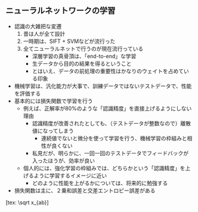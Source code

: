 

## ニューラルネットワークの学習

* 認識の大雑把な変遷
   1. 昔は人が全て設計
   1. 一時期は、SIFT + SVMなどが流行った
   1. 全てニューラルネットで行うのが現在流行っている
      * 深層学習の真骨頂は、「end-to-end」な学習
	  * 生データから目的の結果を得るということ
	  * とはいえ、データの前処理の重要性はかなりのウェイトを占めている印象
* 機械学習は、汎化能力が大事で、訓練データではないテストデータで、性能を評価する
* 基本的には損失関数で学習を行う
   * 例えば、正解率が80%のような「認識精度」を直接上げるようにしない理由
      * 認識精度が改善されたとしても、（テストデータが整数なので）離散値になってしまう
	     * 連続値でないと微分を使って学習を行う、機械学習の枠組みと相性が良くない
      * 私見だが、明らかに、一回一回のテストデータでフィードバックが入ったほうが、効率が良い
   * 個人的には、強化学習の枠組みでは、どちらかという「認識精度」を上げるように学習するイメージに近い
     * どのように性能を上がるかについては、将来的に勉強する
* 損失関数は主に、２乗和誤差と交差エントロピー誤差がある

[tex: \sqrt x\_{ab}]
